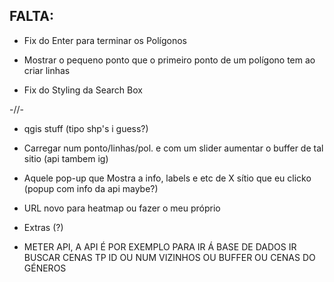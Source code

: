 ## FALTA:

- Fix do Enter para terminar os Polígonos

- Mostrar o pequeno ponto que o primeiro ponto de um polígono tem ao criar linhas

- Fix do Styling da Search Box

-//-

- qgis stuff (tipo shp's i guess?)

- Carregar num ponto/linhas/pol. e com um slider aumentar o buffer de tal sitio (api tambem ig)

- Aquele pop-up que Mostra a info, labels e etc de X sítio que eu clicko (popup com info da api maybe?)

- URL novo para heatmap ou fazer o meu próprio

- Extras (?)

- METER API, A API É POR EXEMPLO PARA IR Á BASE DE DADOS IR BUSCAR CENAS TP ID OU NUM VIZINHOS OU BUFFER OU CENAS DO GÉNEROS
  